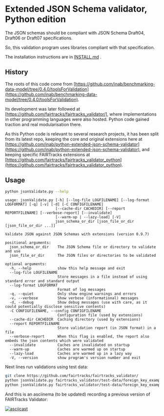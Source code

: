 # Extended JSON Schema validator, Python edition

The JSON schemas should be compliant with JSON Schema Draft04, Draft06 or Draft07 specifications.

So, this validation program uses libraries compliant with that specification.

The installation instructions are in [INSTALL.md](INSTALL.md) .

## History

The roots of this code come from [https://github.com/inab/benchmarking-data-model/tree/0.4.0/toolsForValidation](https://github.com/inab/benchmarking-data-model/tree/0.4.0/toolsForValidation).

Its development was later followed at [https://github.com/fairtracks/fairtracks_validator/], where implementations in other programming languages were also hosted. Python code gained traction and real modularisation there.

As this Python code is relevant to several research projects, it has been split from its latest repo, keeping the core and original extensions here at [https://github.com/inab/python-extended-json-schema-validator](https://github.com/inab/python-extended-json-schema-validator), and keeping specific FAIRTracks extensions at [https://github.com/fairtracks/fairtracks_validator_python](https://github.com/fairtracks/fairtracks_validator_python).

## Usage

```bash
python jsonValidate.py --help
```
```
usage: jsonValidate.py [-h] [--log-file LOGFILENAME] [--log-format LOGFORMAT] [-q] [-v] [-d] [-C CONFIGFILENAME]
                       [--cache-dir CACHEDIR] [--report REPORTFILENAME] [--verbose-report] [--invalidate]
                       [--warm-up | --lazy-load] [-V]
                       json_schema_or_dir [json_file_or_dir [json_file_or_dir ...]]

Validate JSON against JSON Schemas with extensions (version 0.9.7)

positional arguments:
  json_schema_or_dir    The JSON Schema file or directory to validate and use
  json_file_or_dir      The JSON files or directories to be validated

optional arguments:
  -h, --help            show this help message and exit
  --log-file LOGFILENAME
                        Store messages in a file instead of using standard error and standard output
  --log-format LOGFORMAT
                        Format of log messages
  -q, --quiet           Only show engine warnings and errors
  -v, --verbose         Show verbose (informational) messages
  -d, --debug           Show debug messages (use with care, as it could potentially disclose sensitive contents)
  -C CONFIGFILENAME, --config CONFIGFILENAME
                        Configuration file (used by extensions)
  --cache-dir CACHEDIR  Caching directory (used by extensions)
  --report REPORTFILENAME
                        Store validation report (in JSON format) in a file
  --verbose-report      When this flag is enabled, the report also embeds the json contents which were validated
  --invalidate          Caches are invalidated on startup
  --warm-up             Caches are warmed up on startup
  --lazy-load           Caches are warmed up in a lazy way
  -V, --version         show program's version number and exit
```

Next lines run validations using test data:

```bash
git clone https://github.com/fairtracks/fairtracks_validator/
python jsonValidate.py fairtracks_validator/test-data/foreign_key_example/schemas/ fairtracks_validator/test-data/foreign_key_example/good_validation/
python jsonValidate.py fairtracks_validator/test-data/foreign_key_example/schemas/ fairtracks_validator/test-data/foreign_key_example/bad_validation/
```

And this is an asciinema (to be updated) recording a previous version of FAIRTracks Validator:

[![asciicast](https://asciinema.org/a/279252.svg)](https://asciinema.org/a/279252)



